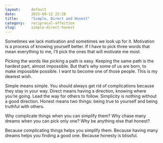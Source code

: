 ```yaml
---
layout:     default
date:       2015-08-12 22:28
title:      "Simple, Direct and Honest"
category:   reciprocal-affection
slug:       simple-direct-honest
---
```


Sometimes we lack motivation and sometimes we look up for it. Motivation is a process of knowing yourself better. If I have to pick three words that mean everything to me, I’ll pick the ones that will motivate me most.

Picking the words like picking a path is easy. Keeping the same path is the hardest part, almost impossible. But that’s why some of us are born, to make impossible possible. I want to become one of those people. This is my dearest wish.

Simple means simple. You should always get rid of complications because they stay in your way. Direct means having a direction, knowing where you’re going. Lead the way for others to follow. Simplicity is nothing without a good direction. Honest means two things: being true to yourself and being truthful with others.

Why complicate things when you can simplify them? Why chase many dreams when you can pick only one? Why be anything else that honest?

Because complicating things helps you simplify them. Because having many dreams helps you finding a good one. Because honesty is blissful.
